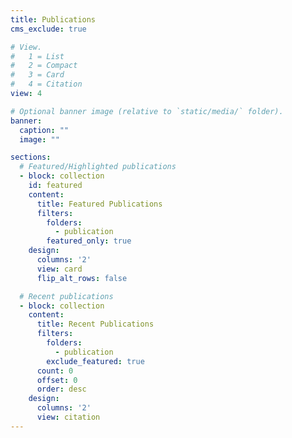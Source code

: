 ```yaml
---
title: Publications
cms_exclude: true

# View.
#   1 = List
#   2 = Compact
#   3 = Card
#   4 = Citation
view: 4

# Optional banner image (relative to `static/media/` folder).
banner:
  caption: ""
  image: ""

sections:
  # Featured/Highlighted publications
  - block: collection
    id: featured
    content:
      title: Featured Publications
      filters:
        folders:
          - publication
        featured_only: true
    design:
      columns: '2'
      view: card
      flip_alt_rows: false

  # Recent publications
  - block: collection
    content:
      title: Recent Publications
      filters:
        folders:
          - publication
        exclude_featured: true
      count: 0
      offset: 0
      order: desc
    design:
      columns: '2'
      view: citation
---
```


